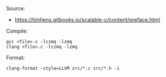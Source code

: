 Source:

- https://hintjens.gitbooks.io/scalable-c/content/preface.html

Compile:

```
gcc <file>.c -lczmq -lzmq
clang <file>.c -lczmq -lzmq
```

Format:

```
clang-format -style=LLVM src/*.c src/*.h -i
```
